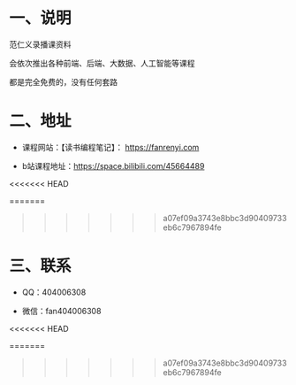 # 一、说明

范仁义录播课资料

会依次推出各种前端、后端、大数据、人工智能等课程

都是完全免费的，没有任何套路


# 二、地址

- 课程网站：【读书编程笔记】： https://fanrenyi.com 

- b站课程地址：https://space.bilibili.com/45664489


<<<<<<< HEAD




=======
>>>>>>> a07ef09a3743e8bbc3d90409733eb6c7967894fe
# 三、联系

- QQ：404006308

- 微信：fan404006308



<<<<<<< HEAD

=======
>>>>>>> a07ef09a3743e8bbc3d90409733eb6c7967894fe

